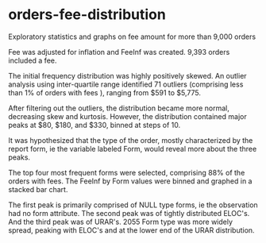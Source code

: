# orders-fee-distribution
Exploratory statistics and graphs on fee amount for more than 9,000 orders

Fee was adjusted for inflation and FeeInf was created. 9,393 orders included a fee.

The initial frequency distribution was highly positively skewed. An outlier analysis using inter-quartile range identified 71 outliers (comprising less than 1% of orders with fees ), ranging from $591 to $5,775.

After filtering out the outliers, the distribution became more normal, decreasing skew and kurtosis. However, the distribution contained major peaks at $80, $180, and $330, binned at steps of 10.

It was hypothesized that the type of the order, mostly characterized by the report form, ie the variable labeled Form, would reveal more about the three peaks.

The top four most frequent forms were selected, comprising 88% of the orders with fees. The FeeInf by Form values were binned and graphed in a stacked bar chart.

The first peak is primarily comprised of NULL type forms, ie the observation had no form attribute. The second peak was of tightly distributed ELOC's. And the third peak was of URAR's. 2055 Form type was more widely spread, peaking with ELOC's and at the lower end of the URAR distribution.

